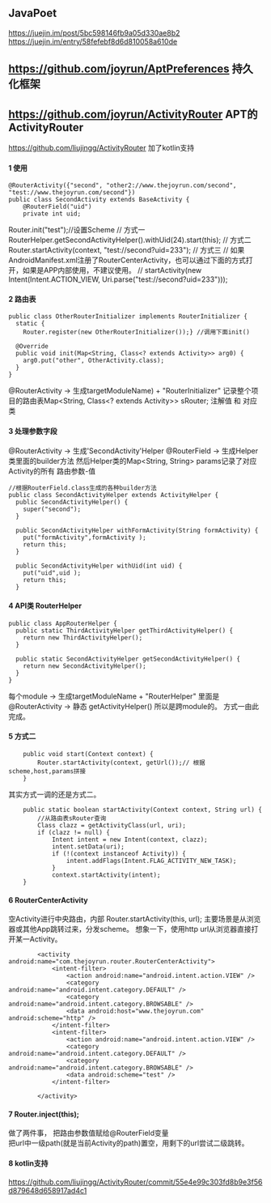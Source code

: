 
## JavaPoet
https://juejin.im/post/5bc598146fb9a05d330ae8b2  
https://juejin.im/entry/58fefebf8d6d810058a610de

## https://github.com/joyrun/AptPreferences 持久化框架


## https://github.com/joyrun/ActivityRouter APT的ActivityRouter
https://github.com/liujingg/ActivityRouter 加了kotlin支持
#### 1 使用
```
@RouterActivity({"second", "other2://www.thejoyrun.com/second", "test://www.thejoyrun.com/second"})
public class SecondActivity extends BaseActivity {
    @RouterField("uid")
    private int uid;
```
Router.init("test");//设置Scheme
// 方式一
RouterHelper.getSecondActivityHelper().withUid(24).start(this);
// 方式二
Router.startActivity(context, "test://second?uid=233");
// 方式三
// 如果AndroidManifest.xml注册了RouterCenterActivity，也可以通过下面的方式打开，如果是APP内部使用，不建议使用。
// startActivity(new Intent(Intent.ACTION_VIEW, Uri.parse("test://second?uid=233")));

#### 2 路由表
```
public class OtherRouterInitializer implements RouterInitializer {
  static {
    Router.register(new OtherRouterInitializer());} //调用下面init()

  @Override
  public void init(Map<String, Class<? extends Activity>> arg0) {
    arg0.put("other", OtherActivity.class);
  }
}
```
@RouterActivity -> 生成targetModuleName) + "RouterInitializer"
记录整个项目的路由表Map<String, Class<? extends Activity>> sRouter;
注解值 和 对应类

#### 3 处理参数字段
@RouterActivity -> 生成'SecondActivity'Helper
@RouterField -> 生成Helper类里面的builder方法
然后Helper类的Map<String, String> params记录了对应Activity的所有 路由参数-值

```
//根据RouterField.class生成的各种builder方法
public class SecondActivityHelper extends ActivityHelper {
  public SecondActivityHelper() {
    super("second");
  }

  public SecondActivityHelper withFormActivity(String formActivity) {
    put("formActivity",formActivity );
    return this;
  }

  public SecondActivityHelper withUid(int uid) {
    put("uid",uid );
    return this;
  }
```

#### 4 API类 RouterHelper
```
public class AppRouterHelper {
  public static ThirdActivityHelper getThirdActivityHelper() {
    return new ThirdActivityHelper();
  }

  public static SecondActivityHelper getSecondActivityHelper() {
    return new SecondActivityHelper();
  }
}
```
每个module -> 生成targetModuleName + "RouterHelper"
里面是 @RouterActivity -> 静态 getActivityHelper()
所以是跨module的。
方式一由此完成。

#### 5 方式二
```
    public void start(Context context) {
        Router.startActivity(context, getUrl());// 根据scheme,host,params拼接
    }
```
其实方式一调的还是方式二。
```
    public static boolean startActivity(Context context, String url) {
        //从路由表sRouter查询
        Class clazz = getActivityClass(url, uri);
        if (clazz != null) {
            Intent intent = new Intent(context, clazz);
            intent.setData(uri);
            if (!(context instanceof Activity)) {
                intent.addFlags(Intent.FLAG_ACTIVITY_NEW_TASK);
            }
            context.startActivity(intent);
    }
```
#### 6 RouterCenterActivity 
空Activity进行中央路由，内部            Router.startActivity(this, url);
主要场景是从浏览器或其他App跳转过来，分发scheme。
想象一下，使用http url从浏览器直接打开某一Activity。
```
        <activity android:name="com.thejoyrun.router.RouterCenterActivity">
            <intent-filter>
                <action android:name="android.intent.action.VIEW" />
                <category android:name="android.intent.category.DEFAULT" />
                <category android:name="android.intent.category.BROWSABLE" />
                <data android:host="www.thejoyrun.com" android:scheme="http" />
            </intent-filter>
            <intent-filter>
                <action android:name="android.intent.action.VIEW" />
                <category android:name="android.intent.category.DEFAULT" />
                <category android:name="android.intent.category.BROWSABLE" />
                <data android:scheme="test" />
            </intent-filter>

        </activity>
```
#### 7 Router.inject(this);
做了两件事，
把路由参数值赋给@RouterField变量        
把url中一级path(就是当前Activity的path)置空，用剩下的url尝试二级跳转。

#### 8 kotlin支持
https://github.com/liujingg/ActivityRouter/commit/55e4e99c303fd8b9e3f56d879648d658917ad4c1


















